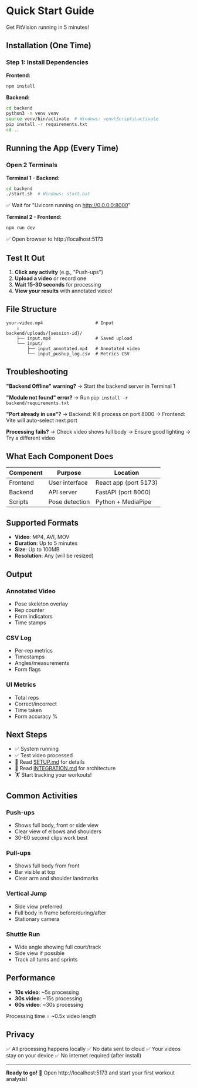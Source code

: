 # Quick Start Guide

Get FitVision running in 5 minutes!

## Installation (One Time)

### Step 1: Install Dependencies

**Frontend:**
```bash
npm install
```

**Backend:**
```bash
cd backend
python3 -m venv venv
source venv/bin/activate  # Windows: venv\Scripts\activate
pip install -r requirements.txt
cd ..
```

## Running the App (Every Time)

### Open 2 Terminals

**Terminal 1 - Backend:**
```bash
cd backend
./start.sh  # Windows: start.bat
```
✅ Wait for "Uvicorn running on http://0.0.0.0:8000"

**Terminal 2 - Frontend:**
```bash
npm run dev
```
✅ Open browser to http://localhost:5173

## Test It Out

1. **Click any activity** (e.g., "Push-ups")
2. **Upload a video** or record one
3. **Wait 15-30 seconds** for processing
4. **View your results** with annotated video!

## File Structure

```
your-video.mp4                    # Input
    ↓
backend/uploads/{session-id}/
    ├── input.mp4                 # Saved upload
    └── input/
        ├── input_annotated.mp4   # Annotated video
        └── input_pushup_log.csv  # Metrics CSV
```

## Troubleshooting

**"Backend Offline" warning?**
→ Start the backend server in Terminal 1

**"Module not found" error?**
→ Run `pip install -r backend/requirements.txt`

**"Port already in use"?**
→ Backend: Kill process on port 8000
→ Frontend: Vite will auto-select next port

**Processing fails?**
→ Check video shows full body
→ Ensure good lighting
→ Try a different video

## What Each Component Does

| Component | Purpose | Location |
|-----------|---------|----------|
| Frontend | User interface | React app (port 5173) |
| Backend | API server | FastAPI (port 8000) |
| Scripts | Pose detection | Python + MediaPipe |

## Supported Formats

- **Video**: MP4, AVI, MOV
- **Duration**: Up to 5 minutes
- **Size**: Up to 100MB
- **Resolution**: Any (will be resized)

## Output

### Annotated Video
- Pose skeleton overlay
- Rep counter
- Form indicators
- Time stamps

### CSV Log
- Per-rep metrics
- Timestamps
- Angles/measurements
- Form flags

### UI Metrics
- Total reps
- Correct/incorrect
- Time taken
- Form accuracy %

## Next Steps

- ✅ System running
- ✅ Test video processed
- 📖 Read [SETUP.md](./SETUP.md) for details
- 📖 Read [INTEGRATION.md](./INTEGRATION.md) for architecture
- 🏋️ Start tracking your workouts!

## Common Activities

### Push-ups
- Shows full body, front or side view
- Clear view of elbows and shoulders
- 30-60 second clips work best

### Pull-ups
- Shows full body from front
- Bar visible at top
- Clear arm and shoulder landmarks

### Vertical Jump
- Side view preferred
- Full body in frame before/during/after
- Stationary camera

### Shuttle Run
- Wide angle showing full court/track
- Side view if possible
- Track all turns and sprints

## Performance

- **10s video**: ~5s processing
- **30s video**: ~15s processing
- **60s video**: ~30s processing

Processing time = ~0.5x video length

## Privacy

✅ All processing happens locally
✅ No data sent to cloud
✅ Your videos stay on your device
✅ No internet required (after install)

---

**Ready to go!** 🚀 Open http://localhost:5173 and start your first workout analysis!
